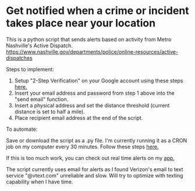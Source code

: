 # Get notified when a crime or incident takes place near your location
This is a python script that sends alerts based on activity from Metro Nashville's Active Dispatch.
https://www.nashville.gov/departments/police/online-resources/active-dispatches

Steps to implement:

1. Setup "2-Step Verification" on your Google account using these steps [here.](https://gist.github.com/darwin/ee9e7855882b6f6b450fe45e9a5aa0b0?permalink_comment_id=4567140#gistcomment-4567140)
2. Insert your email address and password from step 1 above into the "send email" function.
3. Insert a physical address and set the distance threshold (current distance is set to half a mile).
4. Place recipient email address at the end of the script.

To automate:

Save or download the script as a .py file. I'm currently running it as a CRON job on my computer every 30 minutes. 
Follow these steps [here.](https://www.jcchouinard.com/python-automation-with-cron-on-mac/)

If this is too much work, you can check out real time alerts on my [app.](https://github.com/RodNSS/Nashville_Active_Incident_Map)

The script currently uses email for alerts as I found Verizon's email to text service "@vtext.com" unreliable and slow. Will try to 
optimize with texting capability when I have time.
